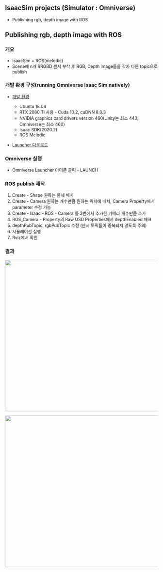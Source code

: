 ## IsaacSim projects (Simulator : Omniverse)

  * Publishing rgb, depth image with ROS
  
  
## Publishing rgb, depth image with ROS 

### 개요

* IsaacSim + ROS(melodic)
* Scene에 n개 RRGBD 센서 부착 후 RGB, Depth image들을 각자 다른 topic으로 publish

### 개발 환경 구성(running Omniverse Isaac Sim natively)

* [개발 환경](https://docs.omniverse.nvidia.com/app_isaacsim/app_isaacsim/requirements.html)
  * Ubuntu 18.04
  * RTX 2080 Ti 사용 - Cuda 10.2, cuDNN 8.0.3
  * NVIDIA graphics card drivers version 460(Unity는 최소 440, Omniverse는 최소 460)
  * Isaac SDK(2020.2)
  * ROS Melodic
  
* [Launcher 다운로드](https://docs.omniverse.nvidia.com/app_isaacsim/app_isaacsim/setup.html#isaac-sim-on-omniverse-launcher)

### Omniverse 실행 
  
* Omniverse Launcher 아이콘 클릭 - LAUNCH
  
### ROS publish 제작

  1. Create - Shape 원하는 물체 배치
  2. Create - Camera 원하는 개수만큼 원하는 위치에 배치, Camera Property에서 parameter 수정 가능 
  3. Create - Isaac - ROS - Camera 를 2번에서 추가한 카메라 개수만큼 추가
  4. ROS_Camera - Property의 Raw USD Properties에서 depthEnabled 체크
  5. depthPubTopic, rgbPubTopic 수정 (센서 토픽들이 중복되지 않도록 주의)
  6. 시뮬레이션 실행
  7. Rviz에서 확인
  
### 결과

<p align="center">
  <img width="800" height="500" src="https://user-images.githubusercontent.com/80872528/130381577-26aa054e-38d8-4d47-86c5-0a66bb0c4351.png">
</p>

<p align="center">
  <img width="800" height="500" src="https://user-images.githubusercontent.com/80872528/130381555-2a767427-9979-43b5-8e59-c16c8d1e604f.png">
</p>
  

